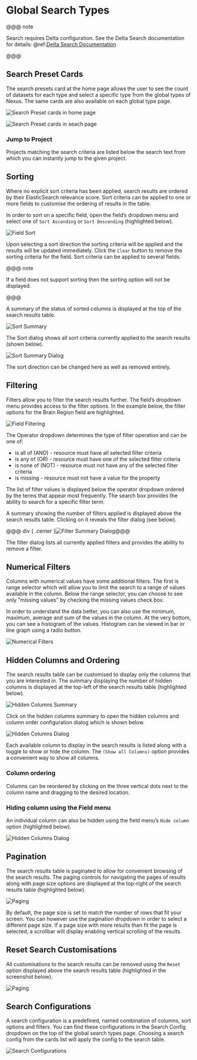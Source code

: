 # Global Search Types

@@@ note

Search requires Delta configuration. See the Delta Search documentation for details: @ref:[Delta Search Documentation](../delta/api/search-api.md)

@@@

## Search Preset Cards

The search presets card at the home page allows the user to see the count of datasets for each type and select a specific type from the global types of Nexus. The same cards are also available on each global type page.

![Search Preset cards in home page](assets/fusion-search-home-presets.png)

![Search Preset cards in seach page](assets/fusion-search-presets.png)

### Jump to Project

Projects matching the search criteria are listed below the search text from which you can instantly jump to the given project.

## Sorting

Where no explicit sort criteria has been applied, search results are ordered by their ElasticSearch relevance score.
Sort criteria can be applied to one or more fields to customise the ordering of results in the table.

In order to sort on a specific field, open the field’s dropdown menu and select one of `Sort Ascending` or `Sort Descending` (highlighted below).

![Field Sort](assets/fusion-search-field-sort.png)

Upon selecting a sort direction the sorting criteria will be applied and the results will be updated immediately.
Click the `Clear` button to remove the sorting criteria for the field. Sort criteria can be applied to several fields.

@@@ note

If a field does not support sorting then the sorting option will not be displayed.

@@@

A summary of the status of sorted columns is displayed at the top of the search results table.

![Sort Summary](assets/fusion-search-sort-summary.png)

The Sort dialog shows all sort criteria currently applied to the search results (shown below).

![Sort Summary Dialog](assets/fusion-search-sort-summary-dialog.png)

The sort direction can be changed here as well as removed entirely.

## Filtering

Filters allow you to filter the search results further. The field’s dropdown menu provides access to the filter options.
In the example below, the filter options for the Brain Region field are highlighted.

![Field Filtering](assets/fusion-search-field-filter.png)

The Operator dropdown determines the type of filter operation and can be one of:

- is all of (AND) - resource must have all selected filter criteria
- is any of (OR) - resource must have one of the selected filter criteria
- is none of (NOT) - resource must not have any of the selected filter criteria
- is missing - resource must not have a value for the property

The list of filter values is displayed below the operator dropdown ordered by the terms that appear most frequently.
The search box provides the ability to search for a specific filter term.

A summary showing the number of filters applied is displayed above the search results table. Clicking on it reveals the
filter dialog (see below).

@@@ div { .center }![Filter Summary Dialog](assets/fusion-search-filter-summary-dialog.png)@@@

The filter dialog lists all currently applied filters and provides the ability to remove a filter.

## Numerical Filters

Columns with numerical values have some additional filters. The first is range selector which will allow you to limit the
search to a range of values available in the column. Below the range selector, you can choose to see only "missing values"
by checking the missing values check box.

In order to understand the data better, you can also use the minimum, maximum, average and sum of the values in the column.
At the very bottom, you can see a histogram of the values. Histogram can be viewed in bar or line graph using a radio button.

![Numerical Filters](assets/fusion-search-numerical-filters.png)

## Hidden Columns and Ordering

The search results table can be customised to display only the columns that you are interested in. The summary displaying
the number of hidden columns is displayed at the top-left of the search results table (highlighted below).

![Hidden Columns Summary](assets/fusion-search-hidden-column-summary.png)

Click on the hidden columns summary to open the hidden columns and column order configuration dialog which is shown below.

![Hidden Columns Dialog](assets/fusion-search-hidden-column-dialog.png)

Each available column to display in the search results is listed along with a toggle to show or hide the column.
The `(Show all Columns)` option provides a convenient way to show all columns.

### Column ordering

Columns can be reordered by clicking on the three vertical dots next to the column name and dragging to the desired location.

### Hiding column using the Field menu

An individual column can also be hidden using the field menu’s `Hide column` option (highlighted below).

![Hidden Columns Dialog](assets/fusion-search-field-hide.png)

## Pagination

The search results table is paginated to allow for convenient browsing of the search results. The paging controls for
navigating the pages of results along with page size options are displayed at the top-right of the search results
table (highlighted below).

![Paging](assets/fusion-search-field-paging.png)

By default, the page size is set to match the number of rows that fit your screen. You can however use the pagination
dropdown in order to select a different page size. If a page size with more results than fit the page is selected, a
scrollbar will display enabling vertical scrolling of the results.

## Reset Search Customisations

All customisations to the search results can be removed using the `Reset` option displayed above the search results table
(highlighted in the screenshot below).

![Paging](assets/fusion-search-reset.png)

## Search Configurations

A search configuration is a predefined, named combination of columns, sort options and filters. You can find these
configurations in the Search Config dropdown on the top of the global search types page. Choosing a search config from the cards list
will apply the config to the search table.

![Search Configurations](assets/fusion-search-searchconfig-options.png)
